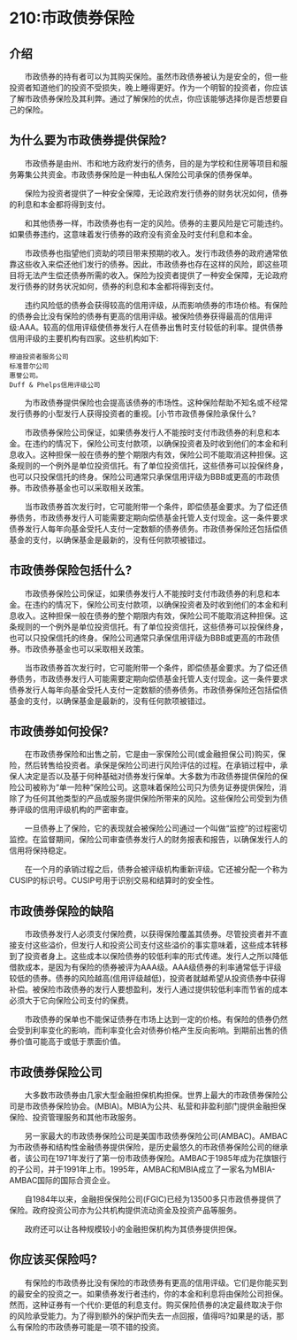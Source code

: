 # 210:市政债券保险
## 介绍

　　市政债券的持有者可以为其购买保险。虽然市政债券被认为是安全的，但一些投资者知道他们的投资不受损失，晚上睡得更好。作为一个明智的投资者，你应该了解市政债券保险及其利弊。通过了解保险的优点，你应该能够选择你是否想要自己的保险。

## 为什么要为市政债券提供保险?

　　市政债券是由州、市和地方政府发行的债务，目的是为学校和住房等项目和服务筹集公共资金。市政债券保险是一种由私人保险公司承保的债券保单。

　　保险为投资者提供了一种安全保障，无论政府发行债券的财务状况如何，债券的利息和本金都将得到支付。

　　和其他债券一样，市政债券也有一定的风险。债券的主要风险是它可能违约。如果债券违约，这意味着发行债券的政府没有资金及时支付利息和本金。

　　市政债券也指望他们资助的项目带来预期的收入。发行市政债券的政府通常依靠这些收入来偿还他们发行的债券。因此，市政债券也存在这样的风险，即这些项目将无法产生偿还债券所需的收入。保险为投资者提供了一种安全保障，无论政府发行债券的财务状况如何，债券的利息和本金都将得到支付。

　　违约风险低的债券会获得较高的信用评级，从而影响债券的市场价格。有保险的债券会比没有保险的债券有更高的信用评级。被保险债券获得最高的信用评级:AAA。较高的信用评级使债券发行人在债券出售时支付较低的利率。提供债券信用评级的主要机构有四家。这些机构如下:
```
穆迪投资者服务公司
标准普尔公司
惠誉公司。
Duff & Phelps信用评级公司
```
　　为市政债券提供保险也会提高该债券的市场性。这种保险帮助不知名或不经常发行债券的小型发行人获得投资者的重视。[小节市政债券保险承保什么?

　　市政债券保险公司保证，如果债券发行人不能按时支付市政债券的利息和本金。在违约的情况下，保险公司支付款项，以确保投资者及时收到他们的本金和利息收入。这种担保一般在债券的整个期限内有效，保险公司不能取消这种担保。这条规则的一个例外是单位投资信托。有了单位投资信托，这些债券可以投保终身，也可以只投保信托的终身。保险公司通常只承保信用评级为BBB或更高的市政债券。市政债券基金也可以采取相关政策。

　　当市政债券首次发行时，它可能附带一个条件，即偿债基金要求。为了偿还债券债务，市政债券发行人可能需要定期向偿债基金托管人支付现金。这一条件要求债券发行人每年向基金受托人支付一定数额的债券债务。市政债券保险还包括偿债基金的支付，以确保基金是最新的，没有任何款项被错过。

## 市政债券保险包括什么?

　　市政债券保险公司保证，如果债券发行人不能按时支付市政债券的利息和本金。在违约的情况下，保险公司支付款项，以确保投资者及时收到他们的本金和利息收入。这种担保一般在债券的整个期限内有效，保险公司不能取消这种担保。这条规则的一个例外是单位投资信托。有了单位投资信托，这些债券可以投保终身，也可以只投保信托的终身。保险公司通常只承保信用评级为BBB或更高的市政债券。市政债券基金也可以采取相关政策。

　　当市政债券首次发行时，它可能附带一个条件，即偿债基金要求。为了偿还债券债务，市政债券发行人可能需要定期向偿债基金托管人支付现金。这一条件要求债券发行人每年向基金受托人支付一定数额的债券债务。市政债券保险还包括偿债基金的支付，以确保基金是最新的，没有任何款项被错过。

## 市政债券如何投保?

　　在市政债券保险和出售之前，它是由一家保险公司(或金融担保公司)购买，保险，然后转售给投资者。承保是保险公司进行风险评估的过程。在承销过程中，承保人决定是否以及基于何种基础对债券发行保单。大多数为市政债券提供保险的保险公司被称为“单一险种”保险公司。这意味着保险公司只为债务证券提供保险，消除了为任何其他类型的产品或服务提供保险所带来的风险。这些保险公司受到为债券评级的信用评级机构的严密审查。

　　一旦债券上了保险，它的表现就会被保险公司通过一个叫做“监控”的过程密切监控。在监督期间，保险公司审查债券发行人的财务报表和报告，以确保发行人的信用将保持稳定。

　　在一个月的承销过程之后，债券会被评级机构重新评级。它还被分配一个称为CUSIP的标识号。CUSIP号用于识别交易和结算时的安全性。

## 市政债券保险的缺陷

　　市政债券发行人必须支付保险费，以获得保险覆盖其债券。尽管投资者并不直接支付这些溢价，但发行人和投资公司支付这些溢价的事实意味着，这些成本转移到了投资者身上。这些成本以保险债券的较低利率的形式传递。发行人之所以降低借款成本，是因为有保险的债券被评为AAA级。AAA级债券的利率通常低于评级较低的债券。债券的风险越高(信用评级越低)，投资者就越希望从投资债券中获得补偿。被保险市政债券的发行人要想盈利，发行人通过提供较低利率而节省的成本必须大于它向保险公司支付的保费。

　　市政债券的保单也不能保证债券在市场上达到一定的价格。有保险的债券仍然会受到利率变化的影响，而利率变化会对债券价格产生反向影响。到期前出售的债券价值可能高于或低于票面价值。

## 市政债券保险公司

　　大多数市政债券由几家大型金融担保机构担保。世界上最大的市政债券保险公司是市政债券保险协会。(MBIA)。MBIA为公共、私营和非盈利部门提供金融担保保险、投资管理服务和其他市政服务。

　　另一家最大的市政债券保险公司是美国市政债券保险公司(AMBAC)。AMBAC为市政债券和结构性金融债券提供保险，是历史最悠久的市政债券保险公司的继承者，该公司在1971年发行了第一份市政债券保险。AMBAC于1985年成为花旗银行的子公司，并于1991年上市。1995年，AMBAC和MBIA成立了一家名为MBIA-AMBAC国际的国际合资企业。

　　自1984年以来，金融担保保险公司(FGIC)已经为13500多只市政债券提供了保险。政府投资公司亦为公共机构提供流动资金及投资产品等服务。

　　政府还可以让各种规模较小的金融担保机构为其债券提供担保。

## 你应该买保险吗?

　　有保险的市政债券比没有保险的市政债券有更高的信用评级。它们是你能买到的最安全的投资之一。如果债券发行者违约，你的本金和利息将由保险公司担保。然而，这种证券有一个代价:更低的利息支付。购买保险债券的决定最终取决于你的风险承受能力。为了得到额外的保护而失去一点回报，值得吗?如果是的话，那么有保险的市政债券可能是一项不错的投资。
